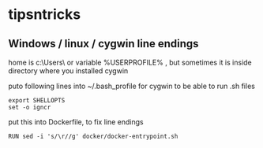 # tipsntricks
## Windows / linux / cygwin line endings
home is c:\Users\ <name> or variable %USERPROFILE% , but sometimes it is inside directory where you installed cygwin

puto following lines into ~/.bash_profile   for cygwin to be able to run .sh files
```
export SHELLOPTS
set -o igncr
```

put this into Dockerfile, to fix line endings
```
RUN sed -i 's/\r//g' docker/docker-entrypoint.sh
```
